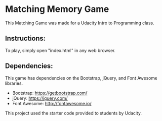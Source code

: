 # Matching Memory Game
This Matching Game was made for a Udacity Intro to Programming class.

## Instructions:
To play, simply open "index.html" in any web browser.

## Dependencies:
This game has dependencies on the Bootstrap, jQuery, and Font Awesome libraries.
* Bootstrap: https://getbootstrap.com/
* jQuery: https://jquery.com/
* Font Awesome: http://fontawesome.io/

This project used the starter code provided to students by Udacity.
